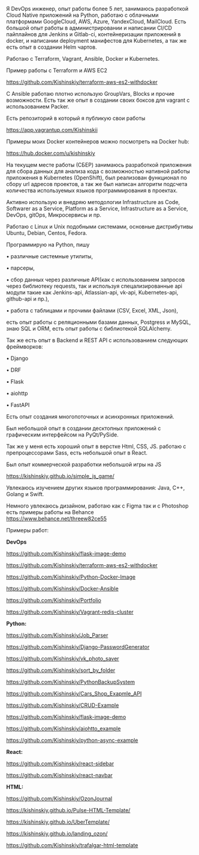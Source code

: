 Я DevOps инженер, опыт работы более 5 лет,
занимаюсь разработкой Cloud Native приложений на Python, работаю с облачными платформами  GoogleCloud, AWS, Azure, YandexCloud, MailCloud. Есть большой опыт работы  в администрировании и написании CI/CD пайплайнов для Jenkins и Gitlab-ci,  контейнеризации приложений в docker,  и написании deployment манифестов  для Kubernetes, а так же есть опыт в создании  Helm  чартов.

Работаю с Terraform, Vagrant, Ansible, Docker и Kubernetes.


Пример работы с  Terraform и AWS EC2

https://github.com/Kishinskiy/terraform-aws-es2-withdocker

С Ansible работаю плотно использую GroupVars, Blocks и прочие возможности. 
Есть так же опыт в создании своих боксов для vagrant с использованием Packer.

Есть репозиторий в который я публикую свои работы

https://app.vagrantup.com/Kishinskii

Примеры моих Docker контейнеров можно посмотреть на Docker hub:

https://hub.docker.com/u/kishinskiy 

На текущем месте работы (СБЕР) занимаюсь разработкой приложения для сбора данных для анализа кода с возможностью нативной работы приложения в Kubernetes (OpenShift), был реализован функционал по сбору url адресов проектов, а так же был написан алгоритм подсчета количества используемых языков программирования в проектах.

Активно использую и внедряю методологии Infrastructure as Code, Sоftwarer as a Service, Platform as a Service, Infrastructure as a Service, DevOps, gitOps, Микросервисы и пр.

Работаю с Linux и Unix подобными системами, основные дистрибутивы Ubuntu, Debian, Centos, Fedora.

Программирую на Python, пишу

•	различные системные утилиты,

•	парсеры,

•	сбор данных через различные API(как c использованием запросов через библиотеку requests, так и используя спецализированные api модули такие как Jenkins-api, Atlassian-api, vk-api, Kubernetes-api, github-api и пр.),

•	работа с таблицами и прочими файлами (CSV, Excel, XML, Json),

есть опыт работы с реляционными базами данных, Postgress и MySQL, знаю SQL и ORM, есть опыт работы с библиотекой SQLAlchemy.


Так же есть опыт в Backend и REST API c использованием следующих фреймворков:

•	Django

•	DRF

•	Flask

•	aiohttp

•	FastAPI

Есть опыт создания многопоточных и асинхронных приложений.

Был небольшой опыт в создании десктопных приложений с графическим интерфейсом на PyQt/PySide.

Так же у меня есть хороший опыт в верстке Html, CSS, JS. работаю с препроцессорами Sass, есть небольшой опыт в React.


Был опыт коммерческой разработки небольшой игры на JS

https://kishinskiy.github.io/simple_js_game/

Увлекаюсь изучением других языков программирования: Java, C++, Golang и Swift.

Немного увлекаюсь дизайном, работаю как с Figma так и с Photoshop есть примеры работы на Behance https://www.behance.net/threew82ce55


Примеры работ:

**DevOps**

https://github.com/Kishinskiy/flask-image-demo

https://github.com/Kishinskiy/terraform-aws-es2-withdocker

https://github.com/Kishinskiy/Python-Docker-Image

https://github.com/Kishinskiy/Docker-Ansible

https://github.com/Kishinskiy/Portfolio

https://github.com/Kishinskiy/Vagrant-redis-cluster


**Python:**

https://github.com/Kishinskiy/Job_Parser

https://github.com/Kishinskiy/Django-PasswordGenerator

https://github.com/Kishinskiy/vk_photo_saver

https://github.com/Kishinskiy/sort_by_folder

https://github.com/Kishinskiy/PythonBackupSystem

https://github.com/Kishinskiy/Cars_Shop_Exapmle_API

https://github.com/Kishinskiy/CRUD-Example

https://github.com/Kishinskiy/flask-image-demo

https://github.com/Kishinskiy/aiohtto_example

https://github.com/Kishinskiy/python-async-example


**React:**

https://github.com/Kishinskiy/react-sidebar

https://github.com/Kishinskiy/react-navbar


**HTML:**

https://github.com/Kishinskiy/OzonJournal

https://kishinskiy.github.io/Pulse-HTML-Template/

https://kishinskiy.github.io/UberTemplate/

https://kishinskiy.github.io/landing_ozon/

https://github.com/Kishinskiy/trafalgar-html-template
